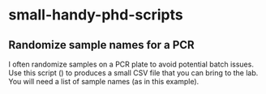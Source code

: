 # small-handy-phd-scripts

## Randomize sample names for a PCR 
I often randomize samples on a PCR plate to avoid potential batch issues.
Use this script () to produces a small CSV file that you can bring to the lab.
You will need a list of sample names (as in this example).
